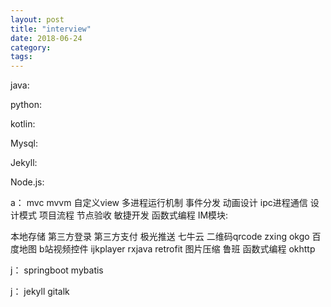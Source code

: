 ```yaml
---
layout: post
title: "interview"
date: 2018-06-24
category: 
tags: 
---
```


java:

python:

kotlin:

Mysql:

Jekyll:

Node.js:

a：
mvc
mvvm
自定义view
多进程运行机制
事件分发
动画设计
ipc进程通信
设计模式
项目流程
节点验收
敏捷开发
函数式编程
IM模块:


本地存储
第三方登录
第三方支付
极光推送
七牛云
二维码qrcode zxing
okgo
百度地图
b站视频控件 ijkplayer
rxjava
retrofit
图片压缩 鲁班
函数式编程
okhttp

j：
springboot
mybatis

j：
jekyll
gitalk

